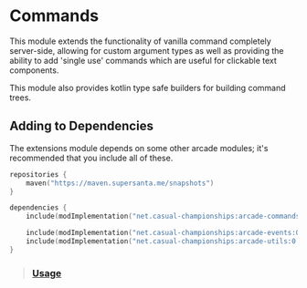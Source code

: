 # Commands

This module extends the functionality of vanilla command completely server-side, allowing
for custom argument types as well as providing the ability to add 'single use' commands
which are useful for clickable text components.

This module also provides kotlin type safe builders for building command trees.

## Adding to Dependencies

The extensions module depends on some other arcade modules; it's recommended that you
include all of these.

```kts
repositories {
    maven("https://maven.supersanta.me/snapshots")
}

dependencies {
    include(modImplementation("net.casual-championships:arcade-commands:0.3.1-alpha.25+1.21.3")!!)

    include(modImplementation("net.casual-championships:arcade-events:0.3.1-alpha.25+1.21.3")!!)
    include(modImplementation("net.casual-championships:arcade-utils:0.3.1-alpha.25+1.21.3")!!)
}
```

> ### [Usage](usage.md)